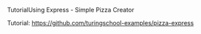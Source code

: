 
TutorialUsing Express - Simple Pizza Creator

Tutorial: https://github.com/turingschool-examples/pizza-express
